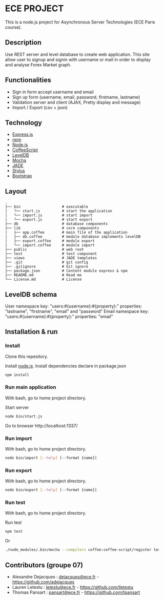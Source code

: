 # ECE PROJECT
This is a node.js project for Asynchronous Server Technologies (ECE Paris course).

## Description
Use REST server and level database to create web application. This site allow user to signup and signin with username or mail in order to display and analyse Forex Market graph.

## Functionalities

* Sign in form  accept username and email
* Sign up form (username, email, password, firstname, lastname)
* Validation server and client (AJAX, Pretty display and message)
* Import / Export (csv + json)

## Technology
* [Express.js](http://expressjs.com/)
* [npm](https://www.npmjs.org/)
* [Node.js](http://nodejs.org/)
* [CoffeeScript](http://coffeescript.org/)
* [LevelDB](http://leveldb.org/)
* [Mocha](http://mochajs.org/)
* [JADE](http://jade-lang.com/)
* [Stylus](http://learnboost.github.io/stylus/)
* [Bootstrap](http://getbootstrap.com/)

## Layout
```
.
├── bin                   # executable
|   └── start.js          # start the application
|   └── import.js         # start import
|   └── export.js         # start export
├── db                    # database components
├── lib                   # core components
|   ├── app.coffee        # main file of the application
|   ├── db.coffee         # module database implements levelDB
|   ├── export.coffee     # module export
|   └── import.coffee     # module import
├── public                # web root
├── test                  # test component
├── views                 # JADE templates
├── .git                  # git config
├── .gitignore            # Git ignore  
├── package.json          # Content module express & npm
├── README.md             # Read me
└── License.md            # License
```
## LevelDB schema
User namespace key: "users:#{username}:#{property}:" properties: "lastname", "firstname", "email" and "password"
Email namespace key: "users:#{username}:#{property}:" properties: "email"

## Installation & run

### Install
Clone this repesitory.

Install [node.js](http://nodejs.org/).
Install dependencies declare in package.json
```bash
npm install
```
### Run main application
With bash, go to home project directory.

Start server
```bash
node bin/start.js
```
Go to browser
http://localhost:1337/

### Run import
With bash, go to home project directory.
```bash
node bin/import [--help] [--format {name}]
```

### Run export
With bash, go to home project directory.
```bash
node bin/export [--help] [--format {name}]
```

### Run test
With bash, go to home project directory.

Run test
```bash
npm test
```
Or
```bash
./node_modules/.bin/mocha --compilers coffee:coffee-script/register tests
```

## Contributors (groupe 07)
* Alexandre Dejacques : <dejacques@ece.fr> - <https://github.com/adejacques>
* Lauren Letestu : <letestu@ece.fr> - <https://github.com/lletestu>
* Thomas Pansart : <pansart@ece.fr> - <https://github.com/tpansart>

